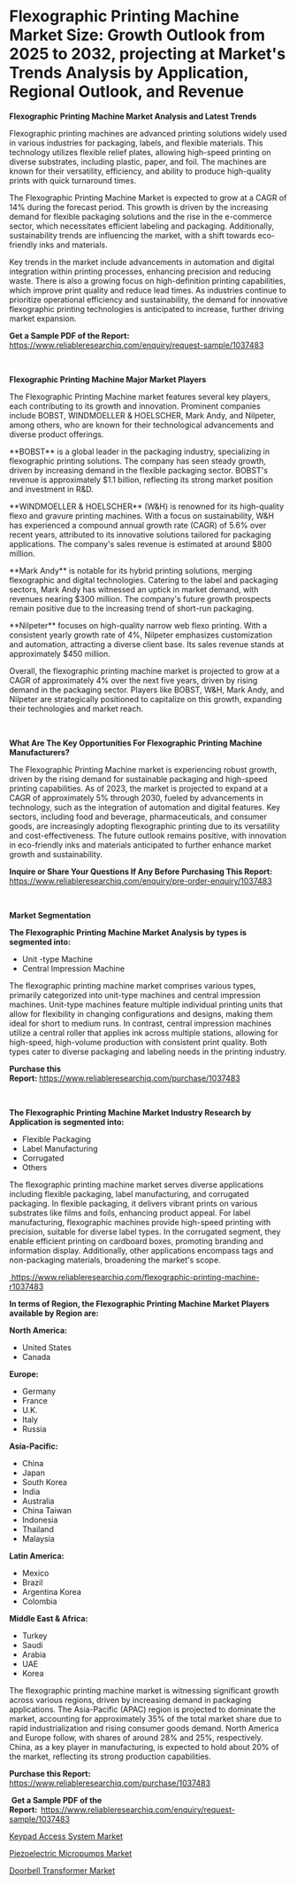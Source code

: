 <p><h1>Flexographic Printing Machine Market Size: Growth Outlook from 2025 to 2032, projecting at Market's Trends Analysis by Application, Regional Outlook, and Revenue</h1></p><p><strong>Flexographic Printing Machine Market Analysis and Latest Trends</strong></p>
<p><p>Flexographic printing machines are advanced printing solutions widely used in various industries for packaging, labels, and flexible materials. This technology utilizes flexible relief plates, allowing high-speed printing on diverse substrates, including plastic, paper, and foil. The machines are known for their versatility, efficiency, and ability to produce high-quality prints with quick turnaround times.</p><p>The Flexographic Printing Machine Market is expected to grow at a CAGR of 14% during the forecast period. This growth is driven by the increasing demand for flexible packaging solutions and the rise in the e-commerce sector, which necessitates efficient labeling and packaging. Additionally, sustainability trends are influencing the market, with a shift towards eco-friendly inks and materials. </p><p>Key trends in the market include advancements in automation and digital integration within printing processes, enhancing precision and reducing waste. There is also a growing focus on high-definition printing capabilities, which improve print quality and reduce lead times. As industries continue to prioritize operational efficiency and sustainability, the demand for innovative flexographic printing technologies is anticipated to increase, further driving market expansion.</p></p>
<p><strong>Get a Sample PDF of the Report:&nbsp;</strong> <a href="https://www.reliableresearchiq.com/enquiry/request-sample/1037483?utm_campaign=1123&utm_medium=2&utm_source=Github&utm_content=ia&utm_term=18022025&utm_id=flexographic-printing-machine">https://www.reliableresearchiq.com/enquiry/request-sample/1037483</a></p>
<p>&nbsp;</p>
<p><strong>Flexographic Printing Machine Major Market Players</strong></p>
<p><p>The Flexographic Printing Machine market features several key players, each contributing to its growth and innovation. Prominent companies include BOBST, WINDMOELLER & HOELSCHER, Mark Andy, and Nilpeter, among others, who are known for their technological advancements and diverse product offerings.</p><p>**BOBST** is a global leader in the packaging industry, specializing in flexographic printing solutions. The company has seen steady growth, driven by increasing demand in the flexible packaging sector. BOBST's revenue is approximately $1.1 billion, reflecting its strong market position and investment in R&D.</p><p>**WINDMOELLER & HOELSCHER** (W&H) is renowned for its high-quality flexo and gravure printing machines. With a focus on sustainability, W&H has experienced a compound annual growth rate (CAGR) of 5.6% over recent years, attributed to its innovative solutions tailored for packaging applications. The company's sales revenue is estimated at around $800 million.</p><p>**Mark Andy** is notable for its hybrid printing solutions, merging flexographic and digital technologies. Catering to the label and packaging sectors, Mark Andy has witnessed an uptick in market demand, with revenues nearing $300 million. The company's future growth prospects remain positive due to the increasing trend of short-run packaging.</p><p>**Nilpeter** focuses on high-quality narrow web flexo printing. With a consistent yearly growth rate of 4%, Nilpeter emphasizes customization and automation, attracting a diverse client base. Its sales revenue stands at approximately $450 million.</p><p>Overall, the flexographic printing machine market is projected to grow at a CAGR of approximately 4% over the next five years, driven by rising demand in the packaging sector. Players like BOBST, W&H, Mark Andy, and Nilpeter are strategically positioned to capitalize on this growth, expanding their technologies and market reach.</p></p>
<p>&nbsp;</p>
<p><strong>What Are The Key Opportunities For Flexographic Printing Machine Manufacturers?</strong></p>
<p><p>The Flexographic Printing Machine market is experiencing robust growth, driven by the rising demand for sustainable packaging and high-speed printing capabilities. As of 2023, the market is projected to expand at a CAGR of approximately 5% through 2030, fueled by advancements in technology, such as the integration of automation and digital features. Key sectors, including food and beverage, pharmaceuticals, and consumer goods, are increasingly adopting flexographic printing due to its versatility and cost-effectiveness. The future outlook remains positive, with innovation in eco-friendly inks and materials anticipated to further enhance market growth and sustainability.</p></p>
<p><strong>Inquire or Share Your Questions If Any Before Purchasing This Report:</strong> <a href="https://www.reliableresearchiq.com/enquiry/pre-order-enquiry/1037483?utm_campaign=1123&utm_medium=2&utm_source=Github&utm_content=ia&utm_term=18022025&utm_id=flexographic-printing-machine">https://www.reliableresearchiq.com/enquiry/pre-order-enquiry/1037483</a></p>
<p>&nbsp;</p>
<p><strong>Market Segmentation</strong></p>
<p><strong>The Flexographic Printing Machine Market Analysis by types is segmented into:</strong></p>
<p><ul><li>Unit -type Machine</li><li>Central Impression Machine</li></ul></p>
<p><p>The flexographic printing machine market comprises various types, primarily categorized into unit-type machines and central impression machines. Unit-type machines feature multiple individual printing units that allow for flexibility in changing configurations and designs, making them ideal for short to medium runs. In contrast, central impression machines utilize a central roller that applies ink across multiple stations, allowing for high-speed, high-volume production with consistent print quality. Both types cater to diverse packaging and labeling needs in the printing industry.</p></p>
<p><strong>Purchase this Report:&nbsp;</strong><a href="https://www.reliableresearchiq.com/purchase/1037483?utm_campaign=1123&utm_medium=2&utm_source=Github&utm_content=ia&utm_term=18022025&utm_id=flexographic-printing-machine">https://www.reliableresearchiq.com/purchase/1037483</a></p>
<p>&nbsp;</p>
<p><strong>The Flexographic Printing Machine Market Industry Research by Application is segmented into:</strong></p>
<p><ul><li>Flexible Packaging</li><li>Label Manufacturing</li><li>Corrugated</li><li>Others</li></ul></p>
<p><p>The flexographic printing machine market serves diverse applications including flexible packaging, label manufacturing, and corrugated packaging. In flexible packaging, it delivers vibrant prints on various substrates like films and foils, enhancing product appeal. For label manufacturing, flexographic machines provide high-speed printing with precision, suitable for diverse label types. In the corrugated segment, they enable efficient printing on cardboard boxes, promoting branding and information display. Additionally, other applications encompass tags and non-packaging materials, broadening the market's scope.</p></p>
<p><a href="https://www.reliableresearchiq.com/flexographic-printing-machine-r1037483?utm_campaign=1123&utm_medium=2&utm_source=Github&utm_content=ia&utm_term=18022025&utm_id=flexographic-printing-machine">&nbsp;https://www.reliableresearchiq.com/flexographic-printing-machine-r1037483</a></p>
<p><strong>In terms of Region, the Flexographic Printing Machine Market Players available by Region are:</strong></p>
<p>
    <p> <strong> North America: </strong>
        <ul>
            <li>United States</li>
            <li>Canada</li>
        </ul>
        </p> 
    <p> <strong> Europe: </strong>
        <ul>
            <li>Germany</li>
            <li>France</li>
            <li>U.K.</li>
            <li>Italy</li>
            <li>Russia</li>
        </ul>
        </p> 
    <p> <strong> Asia-Pacific: </strong>
        <ul>
            <li>China</li>
            <li>Japan</li>
            <li>South Korea</li>
            <li>India</li>
            <li>Australia</li>
            <li>China Taiwan</li>
            <li>Indonesia</li>
            <li>Thailand</li>
            <li>Malaysia</li>
        </ul>
        </p> 
    <p> <strong> Latin America: </strong>
        <ul>
            <li>Mexico</li>
            <li>Brazil</li>
            <li>Argentina Korea</li>
            <li>Colombia</li>
        </ul>
        </p> 
    <p> <strong> Middle East & Africa: </strong>
        <ul>
            <li>Turkey</li>
            <li>Saudi</li>
            <li>Arabia</li>
            <li>UAE</li>
            <li>Korea</li>
        </ul>
    </p>
    </p>
<p><p>The flexographic printing machine market is witnessing significant growth across various regions, driven by increasing demand in packaging applications. The Asia-Pacific (APAC) region is projected to dominate the market, accounting for approximately 35% of the total market share due to rapid industrialization and rising consumer goods demand. North America and Europe follow, with shares of around 28% and 25%, respectively. China, as a key player in manufacturing, is expected to hold about 20% of the market, reflecting its strong production capabilities.</p></p>
<p><strong>Purchase this Report: </strong><a href="https://www.reliableresearchiq.com/purchase/1037483?utm_campaign=1123&utm_medium=2&utm_source=Github&utm_content=ia&utm_term=18022025&utm_id=flexographic-printing-machine">https://www.reliableresearchiq.com/purchase/1037483</a></p>
<p>&nbsp;<strong>Get a Sample PDF of the Report:&nbsp;&nbsp;</strong><a href="https://www.reliableresearchiq.com/enquiry/request-sample/1037483?utm_campaign=1123&utm_medium=2&utm_source=Github&utm_content=ia&utm_term=18022025&utm_id=flexographic-printing-machine">https://www.reliableresearchiq.com/enquiry/request-sample/1037483</a></p>
<p><strong></strong></p>
<p><p><a href="https://github.com/bulkagumanvv/Market-Research-Report-List-1/blob/main/keypad-access-system-market.md?utm_campaign=1123&utm_medium=2&utm_source=Github&utm_content=ia&utm_term=18022025&utm_id=flexographic-printing-machine">Keypad Access System Market</a></p><p><a href="https://github.com/milolohusami/Market-Research-Report-List-1/blob/main/piezoelectric-micropumps-market.md?utm_campaign=1123&utm_medium=2&utm_source=Github&utm_content=ia&utm_term=18022025&utm_id=flexographic-printing-machine">Piezoelectric Micropumps Market</a></p><p><a href="https://github.com/shamyzinniwl/Market-Research-Report-List-1/blob/main/doorbell-transformer-market.md?utm_campaign=1123&utm_medium=2&utm_source=Github&utm_content=ia&utm_term=18022025&utm_id=flexographic-printing-machine">Doorbell Transformer Market</a></p></p>